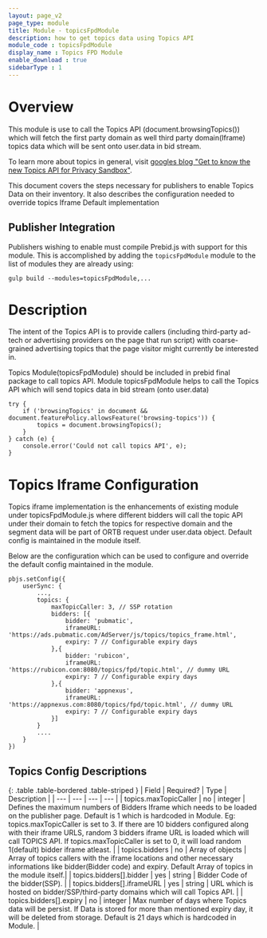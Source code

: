 ```yaml
---
layout: page_v2
page_type: module
title: Module - topicsFpdModule
description: how to get topics data using Topics API
module_code : topicsFpdModule
display_name : Topics FPD Module
enable_download : true
sidebarType : 1
---
```


# Overview

This module is use to call the Topics API (document.browsingTopics()) which will fetch the first party domain as well third party domain(Iframe) topics data which will be sent onto user.data in bid stream.

To learn more about topics in general, visit [googles blog "Get to know the new Topics API for Privacy Sandbox"](https://blog.google/products/chrome/get-know-new-topics-api-privacy-sandbox/).

This document covers the steps necessary for publishers to enable Topics Data on their inventory. It also describes
the configuration needed to override topics Iframe Default implementation

## Publisher Integration

Publishers wishing to enable must compile Prebid.js with support for this module.
This is accomplished by adding the `topicsFpdModule` module to the list of modules they are already using:

```
gulp build --modules=topicsFpdModule,...
```

# Description

The intent of the Topics API is to provide callers (including third-party ad-tech or advertising providers on the page that run script) with coarse-grained advertising topics that the page visitor might currently be interested in.

Topics Module(topicsFpdModule) should be included in prebid final package to call topics API.
Module topicsFpdModule helps to call the Topics API which will send topics data in bid stream (onto user.data)

```
try {
    if ('browsingTopics' in document && document.featurePolicy.allowsFeature('browsing-topics')) {
        topics = document.browsingTopics();
    }
} catch (e) {
    console.error('Could not call topics API', e);
}
```

# Topics Iframe Configuration

Topics iframe implementation is the enhancements of existing module under topicsFpdModule.js where different bidders will call the topic API under their domain to fetch the topics for respective domain and the segment data will be part of ORTB request under user.data object. Default config is maintained in the module itself.

Below are the configuration which can be used to configure and override the default config maintained in the module.

```
pbjs.setConfig({
    userSync: {
        ...,
        topics: { 
            maxTopicCaller: 3, // SSP rotation 
            bidders: [{
                bidder: 'pubmatic',
                iframeURL: 'https://ads.pubmatic.com/AdServer/js/topics/topics_frame.html',
                expiry: 7 // Configurable expiry days
            },{
                bidder: 'rubicon',
                iframeURL: 'https://rubicon.com:8080/topics/fpd/topic.html', // dummy URL
                expiry: 7 // Configurable expiry days
            },{
                bidder: 'appnexus',
                iframeURL: 'https://appnexus.com:8080/topics/fpd/topic.html', // dummy URL
                expiry: 7 // Configurable expiry days
            }]
        }
        ....
    }
})
```

## Topics Config Descriptions

{: .table .table-bordered .table-striped }
| Field | Required? | Type | Description |
| --- | --- | --- | --- |
| topics.maxTopicCaller | no | integer | Defines the maximum numbers of Bidders Iframe which needs to be loaded on the publisher page. Default is 1 which is hardcoded in Module. Eg: topics.maxTopicCaller is set to 3. If there are 10 bidders configured along with their iframe URLS, random 3 bidders iframe URL is loaded which will call TOPICS API. If topics.maxTopicCaller is set to 0, it will load random 1(default) bidder iframe atleast. |
| topics.bidders | no | Array of objects  | Array of topics callers with the iframe locations and other necessary informations like bidder(Bidder code) and expiry. Default Array of topics in the module itself.|
| topics.bidders[].bidder | yes | string  | Bidder Code of the bidder(SSP).  |
| topics.bidders[].iframeURL | yes | string  | URL which is hosted on bidder/SSP/third-party domains which will call Topics API.  |
| topics.bidders[].expiry | no | integer  | Max number of days where Topics data will be persist. If Data is stored for more than mentioned expiry day, it will be deleted from storage. Default is 21 days which is hardcoded in Module. |
